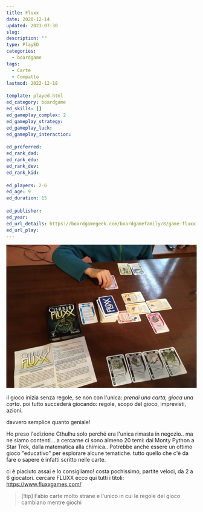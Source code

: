 ```yaml
---
title: Fluxx
date: 2020-12-14
updated: 2023-07-30
slug: 
description: ""
type: PlayED
categories:
  - boardgame
tags:
  - Carte
  - Compatto
lastmod: 2022-12-18

template: played.html
ed_category: boardgame
ed_skills: []
ed_gameplay_complex: 2
ed_gameplay_strategy: 
ed_gameplay_luck: 
ed_gameplay_interaction: 

ed_preferred: 
ed_rank_dad: 
ed_rank_edu: 
ed_rank_dev: 
ed_rank_kid: 

ed_players: 2-6
ed_age: 9
ed_duration: 15

ed_publisher: 
ed_year: 
ed_url_details: https://boardgamegeek.com/boardgamefamily/8/game-fluxx
ed_url_play: 
---
```


![](../../assets/img/played/boardgame/fluxx.webp)

il gioco inizia senza regole, se non con l'unica: _prendi una carta, gioca una carta_.
poi tutto succederà giocando: regole, scopo del gioco, imprevisti, azioni.

davvero semplice quanto geniale!

Ho preso l'edizione Cthulhu solo perché era l'unica rimasta in negozio.. ma ne siamo contenti... a cercarne ci sono almeno 20 temi: dai Monty Python a Star Trek, dalla matematica alla chimica..
Potrebbe anche essere un ottimo gioco "educativo" per esplorare alcune tematiche.
tutto quello che c'è da fare o sapere è infatti scritto nelle carte.

ci è piaciuto assai e lo consigliamo!
costa pochissimo, partite veloci, da 2 a 6 giocatori. cercare FLUXX ecco qui tutti i titoli: <https://www.fluxxgames.com/>

> [!tip] Fabio
> carte molto strane e l'unico in cui le regole del gioco cambiano mentre giochi
